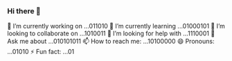 ### Hi there 👋

🔭 I’m currently working on ...011010
🌱 I’m currently learning ...01000101
👯 I’m looking to collaborate on ...1010011
🤔 I’m looking for help with ...1110001
💬 Ask me about ...010101011
📫 How to reach me: ...10100000
😄 Pronouns: ...01010
⚡ Fun fact: ...01
